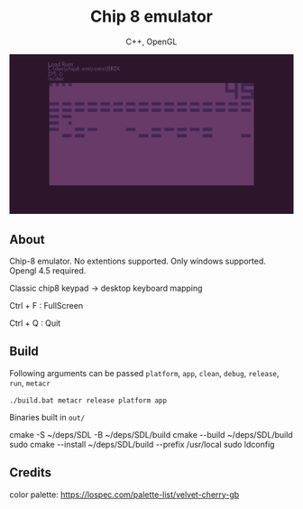 <p>
<h1 align="center">Chip 8 emulator</h2>
<p align="center">C++, OpenGL</p>
<p align="center">
<img width="600"src="data/screenshot.png">
</p>
</p>

## About
Chip-8 emulator. No extentions supported. Only windows supported. Opengl 4.5 required.

Classic chip8 keypad -> desktop keyboard mapping

Ctrl + F : FullScreen

Ctrl + Q : Quit

## Build

Following arguments can be passed
`platform`, `app`, `clean`, `debug`, `release`, `run`, `metacr`

```
./build.bat metacr release platform app
```

Binaries built in `out/`

cmake -S ~/deps/SDL -B ~/deps/SDL/build
cmake --build ~/deps/SDL/build
sudo cmake --install ~/deps/SDL/build --prefix /usr/local
sudo ldconfig

## Credits

color palette: https://lospec.com/palette-list/velvet-cherry-gb